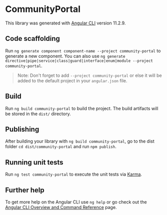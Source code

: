 # CommunityPortal

This library was generated with [Angular CLI](https://github.com/angular/angular-cli) version 11.2.9.

## Code scaffolding

Run `ng generate component component-name --project community-portal` to generate a new component. You can also use `ng generate directive|pipe|service|class|guard|interface|enum|module --project community-portal`.
> Note: Don't forget to add `--project community-portal` or else it will be added to the default project in your `angular.json` file. 

## Build

Run `ng build community-portal` to build the project. The build artifacts will be stored in the `dist/` directory.

## Publishing

After building your library with `ng build community-portal`, go to the dist folder `cd dist/community-portal` and run `npm publish`.

## Running unit tests

Run `ng test community-portal` to execute the unit tests via [Karma](https://karma-runner.github.io).

## Further help

To get more help on the Angular CLI use `ng help` or go check out the [Angular CLI Overview and Command Reference](https://angular.io/cli) page.
